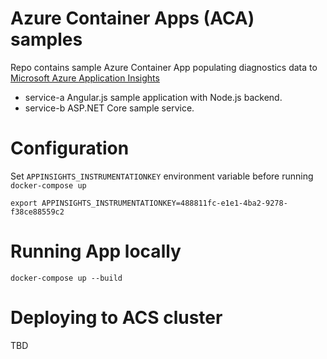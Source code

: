 # Azure Container Apps (ACA) samples
Repo contains sample Azure Container App populating diagnostics data to [Microsoft Azure Application Insights](https://azure.microsoft.com/en-us/services/application-insights/)


* service-a
  Angular.js sample application with Node.js backend. 
* service-b
  ASP.NET Core sample service.

# Configuration
Set ```APPINSIGHTS_INSTRUMENTATIONKEY``` environment variable before running ```docker-compose up```
```
export APPINSIGHTS_INSTRUMENTATIONKEY=488811fc-e1e1-4ba2-9278-f38ce88559c2
```

# Running App locally
```
docker-compose up --build
```

# Deploying to ACS cluster
TBD